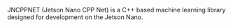 JNCPPNET (Jetson Nano CPP Net) is a C++ based machine learning library designed for development on the Jetson Nano.